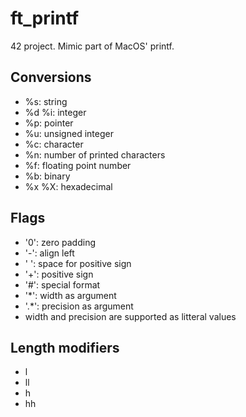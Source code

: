 # ft_printf
42 project. Mimic part of MacOS' printf.

## Conversions

- %s: string
- %d %i: integer
- %p: pointer
- %u: unsigned integer
- %c: character
- %n: number of printed characters
- %f: floating point number
- %b: binary
- %x %X: hexadecimal

## Flags

- '0': zero padding
- '-': align left
- ' ': space for positive sign
- '+': positive sign
- '#': special format
- '*': width as argument
- '.*': precision as argument
- width and precision are supported as litteral values

## Length modifiers

- l
- ll
- h
- hh
